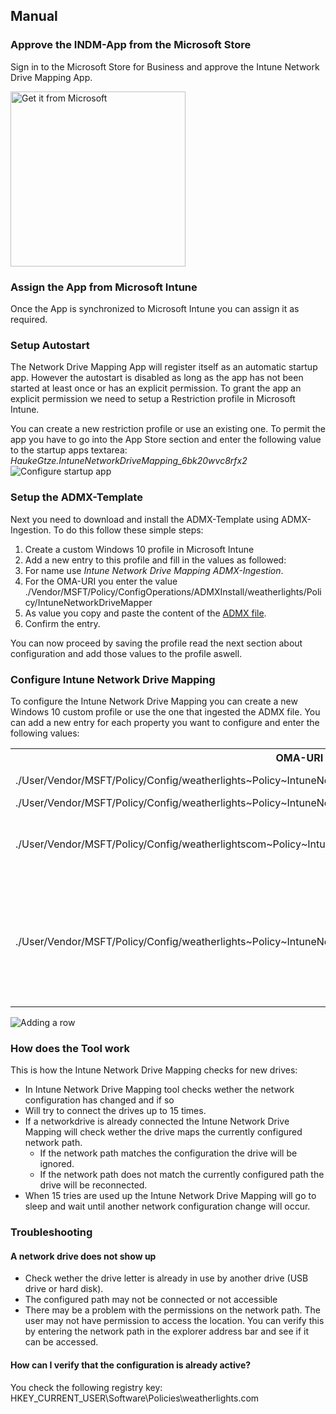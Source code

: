## Manual

### Approve the INDM-App from the Microsoft Store
Sign in to the Microsoft Store for Business and approve the Intune Network Drive Mapping App.

<a href="https://businessstore.microsoft.com/store/details/networkdrivemapping/9NWVZR414XS6"><img src="https://developer.microsoft.com/store/badges/images/English_get-it-from-MS.png" alt="Get it from Microsoft" width="280"/></a>

### Assign the App from Microsoft Intune

Once the App is synchronized to Microsoft Intune you can assign it as required.

### Setup Autostart
The Network Drive Mapping App will register itself as an automatic startup app. However the autostart is disabled as long as the app has not been started at least once or has an explicit permission. To grant the app an explicit permission we need to setup a Restriction profile in Microsoft Intune.

You can create a new restriction profile or use an existing one. To permit the app you have to go into the App Store section and enter the following value to the startup apps textarea: <em>HaukeGtze.IntuneNetworkDriveMapping_6bk20wvc8rfx2</em>
<img src="https://github.com/Weatherlights/Intune-Network-Drive-Mapping-Tool/blob/7279c1542c8f514511c25afbfe58b4bd7061d54c/Documentation/img/configurestartup.png" alt="Configure startup app"/>

### Setup the ADMX-Template
Next you need to download and install the ADMX-Template using ADMX-Ingestion. To do this follow these simple steps:
1. Create a custom Windows 10 profile in Microsoft Intune
2. Add a new entry to this profile and fill in the values as followed:
3. For name use <em>Intune Network Drive Mapping ADMX-Ingestion</em>.
4. For the OMA-URI you enter the value ./Vendor/MSFT/Policy/ConfigOperations/ADMXInstall/weatherlights/Policy/IntuneNetworkDriveMapper
5. As value you copy and paste the content of the <a href="https://github.com/Weatherlights/Intune-Network-Drive-Mapping-Tool/blob/fc2196719d98263e91a426bac497ba04ad8906ee/ADMX-Template.admx">ADMX file</a>.
6. Confirm the entry.

You can now proceed by saving the profile read the next section about configuration and add those values to the profile aswell.

### Configure Intune Network Drive Mapping
To configure the Intune Network Drive Mapping you can create a new Windows 10 custom profile or use the one that ingested the ADMX file. You can add a new entry for each property you want to configure and enter the following values:
<table><tr><th>OMA-URI</th><th>Description</th><th>Default</th><th>Sample</th></tr>
  <tr><td>./User/Vendor/MSFT/Policy/Config/weatherlights~Policy~IntuneNetworkShareMapper~Configuration/Enabled</td><td>Activates the Intune Network Drive Mapping.</td><td>Disabled</td><td>&lt;enabled/&gt; or &lt;disabled/&gt;</td></tr>
   <tr><td>./User/Vendor/MSFT/Policy/Config/weatherlights~Policy~IntuneNetworkShareMapper~Configuration/RefreshInterval</td><td>Sets the refresh interval.</td><td>9000</td><td>&lt;enabled/&gt; or &lt;data id="RefreshInterval" value="9000"/&gt;</td></tr>
   <tr><td>./User/Vendor/MSFT/Policy/Config/weatherlightscom~Policy~IntuneNetworkShareMapper~Configuration/MapPersistent</td><td>Specifies if the network drive should be mapped persistence. Setting this value can increase reliability but is otherwise not needed.</td><td>Disabled</td><td>&lt;enabled/&gt; or &lt;disabled/&gt;</td></tr>
   <tr><td>./User/Vendor/MSFT/Policy/Config/weatherlights~Policy~IntuneNetworkShareMapper~Policy/NetworkDriveMappings</td><td>With this entry you define what network shares you would like to map. You need to specify this as followed: &lt;NUMMER DES EINTRAG&gt;&amp;#xF000;&lt;LAUFWERKBUCHSTABE&gt;;&lt;NETZWERKPFAD&gt;&amp;#xF000; With &amp;#xF000; a new line can be added.</td><td></td><td>&lt;enabled/&gt;&lt;data id="NetworkDriveMappingsList" value="1&amp;#xF000;P; \\server1.domain.local\share2&amp;#xF000;2&amp;#xF000;F;\\server1.domain.local\share1"/&gt;</td></tr></table>
   <img src="https://github.com/Weatherlights/Intune-Network-Drive-Mapping-Tool/blob/27749ebfe8da8cdb6807b0b1c04d4aa1b9abfe4f/Documentation/img/editrow.png" alt="Adding a row"/>

### How does the Tool work
This is how the Intune Network Drive Mapping checks for new drives:
* In Intune Network Drive Mapping tool checks wether the network configuration has changed and if so
* Will try to connect the drives up to 15 times.
* If a networkdrive is already connected the Intune Network Drive Mapping will check wether the drive maps the currently configured network path.
   * If the network path matches the configuration the drive will be ignored.
   * If the network path does not match the currently configured path the drive will be reconnected.
* When 15 tries are used up the Intune Network Drive Mapping will go to sleep and wait until another network configuration change will occur.

### Troubleshooting
#### A network drive does not show up
* Check wether the drive letter is already in use by another drive (USB drive or hard disk).
* The configured path may not be connected or not accessible
* There may be a problem with the permissions on the network path. The user may not have permission to access the location. You can verify this by entering the network path in the explorer address bar and see if it can be accessed.

#### How can I verify that the configuration is already active?
You check the following registry key: HKEY_CURRENT_USER\Software\Policies\weatherlights.com
